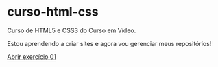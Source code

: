 # curso-html-css
 Curso de HTML5 e CSS3 do Curso em Vídeo.

Estou aprendendo a criar sites e agora vou gerenciar meus repositórios!

<a href="https://lucasmouradesenvolvedor.github.io/curso-html-css/Exercícios/ex001/index.html" target="_blank">Abrir exercício 01</a>